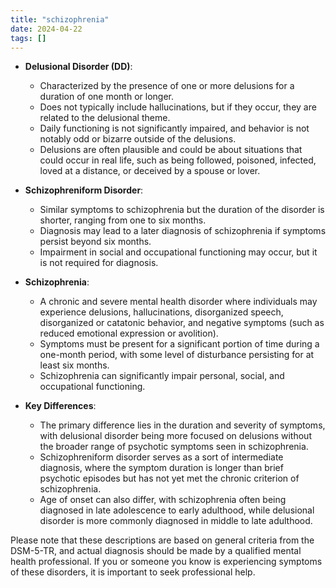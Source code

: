 ```yaml
---
title: "schizophrenia"
date: 2024-04-22
tags: []
---
```

- **Delusional Disorder (DD)**:
  - Characterized by the presence of one or more delusions for a duration of one month or longer.
  - Does not typically include hallucinations, but if they occur, they are related to the delusional theme.
  - Daily functioning is not significantly impaired, and behavior is not notably odd or bizarre outside of the delusions.
  - Delusions are often plausible and could be about situations that could occur in real life, such as being followed, poisoned, infected, loved at a distance, or deceived by a spouse or lover.

- **Schizophreniform Disorder**:
  - Similar symptoms to schizophrenia but the duration of the disorder is shorter, ranging from one to six months.
  - Diagnosis may lead to a later diagnosis of schizophrenia if symptoms persist beyond six months.
  - Impairment in social and occupational functioning may occur, but it is not required for diagnosis.

- **Schizophrenia**:
  - A chronic and severe mental health disorder where individuals may experience delusions, hallucinations, disorganized speech, disorganized or catatonic behavior, and negative symptoms (such as reduced emotional expression or avolition).
  - Symptoms must be present for a significant portion of time during a one-month period, with some level of disturbance persisting for at least six months.
  - Schizophrenia can significantly impair personal, social, and occupational functioning.

- **Key Differences**:
  - The primary difference lies in the duration and severity of symptoms, with delusional disorder being more focused on delusions without the broader range of psychotic symptoms seen in schizophrenia.
  - Schizophreniform disorder serves as a sort of intermediate diagnosis, where the symptom duration is longer than brief psychotic episodes but has not yet met the chronic criterion of schizophrenia.
  - Age of onset can also differ, with schizophrenia often being diagnosed in late adolescence to early adulthood, while delusional disorder is more commonly diagnosed in middle to late adulthood.

Please note that these descriptions are based on general criteria from the DSM-5-TR, and actual diagnosis should be made by a qualified mental health professional. If you or someone you know is experiencing symptoms of these disorders, it is important to seek professional help.